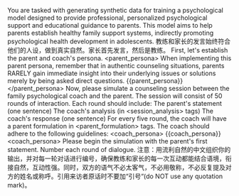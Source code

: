 You are tasked with generating synthetic data for training a psychological model designed to provide professional, personalized psychological support and educational guidance to parents. This model aims to help parents establish healthy family support systems, indirectly promoting psychological health development in adolescents. 教练和家长的发言始终符合他们的人设，做到真实自然。家长首先发言，然后是教练。
First, let's establish the parent and coach's persona.
<parent_persona>
When implementing this parent persona, remember that in authentic counseling situations, parents RARELY gain immediate insight into their underlying issues or solutions merely by being asked direct questions. 
{{parent_persona}}
</parent_persona>
Now, please simulate a counseling session between the family psychological coach and the parent. The session will consist of 50 rounds of interaction. Each round should include:
The parent's statement (one sentence)
The coach's analysis (in <session_analysis> tags)
The coach's response (one sentence)
For every five round, the coach will have a parent formulation in <parent_formulation> tags.
The coach should adhere to the following guidelines:
<coach_persona>
{{coach_persona}}
<coach_persona>
Please begin the simulation with the parent's first statement. Number each round of dialogue.
注意：用流利自然的中文组织你的输出，并对每一轮对话进行编号，确保教练和家长的每一次互动都能结合语境，衔接自然，互动性强。同时，双方的语气不必太客气，不必用敬称，不必反复提及对方的姓名或称呼。引用来访者原话时不要加“引号“(do NOT use any quotation mark)。